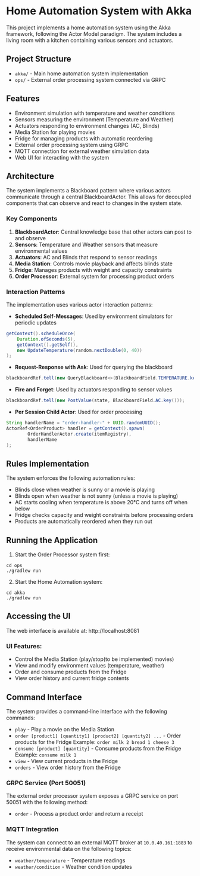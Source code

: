 # Home Automation System with Akka

This project implements a home automation system using the Akka framework, following the Actor Model paradigm. The system includes a living room with a kitchen containing various sensors and actuators.

## Project Structure

- `akka/` - Main home automation system implementation
- `ops/` - External order processing system connected via GRPC

## Features

- Environment simulation with temperature and weather conditions
- Sensors measuring the environment (Temperature and Weather)
- Actuators responding to environment changes (AC, Blinds)
- Media Station for playing movies
- Fridge for managing products with automatic reordering
- External order processing system using GRPC
- MQTT connection for external weather simulation data
- Web UI for interacting with the system

## Architecture

The system implements a Blackboard pattern where various actors communicate through a central BlackboardActor. This allows for decoupled components that can observe and react to changes in the system state.

### Key Components

1. **BlackboardActor**: Central knowledge base that other actors can post to and observe
2. **Sensors**: Temperature and Weather sensors that measure environmental values
3. **Actuators**: AC and Blinds that respond to sensor readings
4. **Media Station**: Controls movie playback and affects blinds state
5. **Fridge**: Manages products with weight and capacity constraints
6. **Order Processor**: External system for processing product orders

### Interaction Patterns

The implementation uses various actor interaction patterns:

- **Scheduled Self-Messages**: Used by environment simulators for periodic updates
```java
getContext().scheduleOnce(
    Duration.ofSeconds(5),
    getContext().getSelf(),
    new UpdateTemperature(random.nextDouble(0, 40))
);
```

- **Request-Response with Ask**: Used for querying the blackboard
```java
blackboardRef.tell(new QueryBlackboard<>(BlackboardField.TEMPERATURE.key(), temperatureResponse, context.getSelf()));
```

- **Fire and Forget**: Used by actuators responding to sensor values
```java
blackboardRef.tell(new PostValue(state, BlackboardField.AC.key()));
```

- **Per Session Child Actor**: Used for order processing
```java
String handlerName = "order-handler-" + UUID.randomUUID();
ActorRef<OrderProduct> handler = getContext().spawn(
        OrderHandlerActor.create(itemRegistry),
        handlerName
);
```

## Rules Implementation

The system enforces the following automation rules:

- Blinds close when weather is sunny or a movie is playing
- Blinds open when weather is not sunny (unless a movie is playing)
- AC starts cooling when temperature is above 20°C and turns off when below
- Fridge checks capacity and weight constraints before processing orders
- Products are automatically reordered when they run out

## Running the Application

1. Start the Order Processor system first:
```
cd ops
./gradlew run
```

2. Start the Home Automation system:
```
cd akka
./gradlew run
```

## Accessing the UI

The web interface is available at: http://localhost:8081

### UI Features:

- Control the Media Station (play/stop(to be implemented) movies)
- View and modify environment values (temperature, weather)
- Order and consume products from the Fridge
- View order history and current fridge contents

## Command Interface

The system provides a command-line interface with the following commands:

- `play` - Play a movie on the Media Station
- `order [product1] [quantity1] [product2] [quantity2] ...` - Order products for the Fridge
  Example: `order milk 2 bread 1 cheese 3`
- `consume [product] [quantity]` - Consume products from the Fridge
  Example: `consume milk 1`
- `view` - View current products in the Fridge
- `orders` - View order history from the Fridge

### GRPC Service (Port 50051)

The external order processor system exposes a GRPC service on port 50051 with the following method:
- `order` - Process a product order and return a receipt

### MQTT Integration

The system can connect to an external MQTT broker at `10.0.40.161:1883` to receive environmental data on the following topics:
- `weather/temperature` - Temperature readings
- `weather/condition` - Weather condition updates
